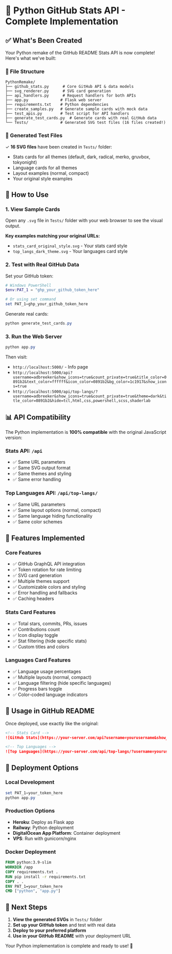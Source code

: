 # 🎉 Python GitHub Stats API - Complete Implementation

## ✅ What's Been Created

Your Python remake of the GitHub README Stats API is now complete! Here's what we've built:

### 📁 File Structure
```
PythonRemake/
├── github_stats.py      # Core GitHub API & data models
├── svg_renderer.py      # SVG card generation
├── api_handlers.py      # Request handlers for both APIs  
├── app.py              # Flask web server
├── requirements.txt    # Python dependencies
├── create_samples.py   # Generate sample cards with mock data
├── test_apis.py        # Test script for API handlers
├── generate_test_cards.py  # Generate cards with real GitHub data
└── Tests/              # Generated SVG test files (16 files created!)
```

### 🎨 Generated Test Files
✓ **16 SVG files** have been created in `Tests/` folder:
- Stats cards for all themes (default, dark, radical, merko, gruvbox, tokyonight)
- Language cards for all themes  
- Layout examples (normal, compact)
- Your original style examples

## 🚀 How to Use

### 1. **View Sample Cards**
Open any `.svg` file in `Tests/` folder with your web browser to see the visual output.

**Key examples matching your original URLs:**
- `stats_card_original_style.svg` - Your stats card style
- `top_langs_dark_theme.svg` - Your languages card style

### 2. **Test with Real GitHub Data**

Set your GitHub token:
```powershell
# Windows PowerShell
$env:PAT_1 = "ghp_your_github_token_here"

# Or using set command
set PAT_1=ghp_your_github_token_here
```

Generate real cards:
```powershell
python generate_test_cards.py
```

### 3. **Run the Web Server**

```powershell
python app.py
```

Then visit:
- `http://localhost:5000/` - Info page
- `http://localhost:5000/api?username=adbreeker&show_icons=true&count_private=true&title_color=0891b2&text_color=ffffff&icon_color=0891b2&bg_color=1c1917&show_icons=true`
- `http://localhost:5000/api/top-langs/?username=adbreeker&show_icons=true&count_private=true&theme=dark&title_color=0891b2&hide=tcl,html,css,powershell,scss,shaderlab`

## 📊 API Compatibility

The Python implementation is **100% compatible** with the original JavaScript version:

### Stats API: `/api`
- ✅ Same URL parameters
- ✅ Same SVG output format  
- ✅ Same themes and styling
- ✅ Same error handling

### Top Languages API: `/api/top-langs/`
- ✅ Same URL parameters
- ✅ Same layout options (normal, compact)
- ✅ Same language hiding functionality
- ✅ Same color schemes

## 🔧 Features Implemented

### Core Features
- ✅ GitHub GraphQL API integration
- ✅ Token rotation for rate limiting
- ✅ SVG card generation
- ✅ Multiple themes support
- ✅ Customizable colors and styling
- ✅ Error handling and fallbacks
- ✅ Caching headers

### Stats Card Features
- ✅ Total stars, commits, PRs, issues
- ✅ Contributions count
- ✅ Icon display toggle
- ✅ Stat filtering (hide specific stats)
- ✅ Custom titles and colors

### Languages Card Features  
- ✅ Language usage percentages
- ✅ Multiple layouts (normal, compact)
- ✅ Language filtering (hide specific languages)
- ✅ Progress bars toggle
- ✅ Color-coded language indicators

## 🌟 Usage in GitHub README

Once deployed, use exactly like the original:

```markdown
<!-- Stats Card -->
![GitHub Stats](https://your-server.com/api?username=yourusername&show_icons=true&theme=dark&title_color=0891b2&text_color=ffffff&icon_color=0891b2&bg_color=1c1917)

<!-- Top Languages -->
![Top Languages](https://your-server.com/api/top-langs/?username=yourusername&layout=compact&theme=dark&title_color=0891b2&hide=html,css,powershell)
```

## 🚀 Deployment Options

### Local Development
```powershell
set PAT_1=your_token_here
python app.py
```

### Production Options
- **Heroku**: Deploy as Flask app
- **Railway**: Python deployment  
- **DigitalOcean App Platform**: Container deployment
- **VPS**: Run with gunicorn/nginx

### Docker Deployment
```dockerfile
FROM python:3.9-slim
WORKDIR /app
COPY requirements.txt .
RUN pip install -r requirements.txt
COPY . .
ENV PAT_1=your_token_here
CMD ["python", "app.py"]
```

## 🎯 Next Steps

1. **View the generated SVGs** in `Tests/` folder
2. **Set up your GitHub token** and test with real data
3. **Deploy to your preferred platform**
4. **Use in your GitHub README** with your deployment URL

Your Python implementation is complete and ready to use! 🎉
